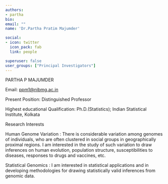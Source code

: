 ```yaml
---
authors:
- partha
bio: 
email: ""
name: 'Dr.Partha Pratim Majumder'

social:
- icon: twitter
  icon_pack: fab
  link: people

superuser: false
user_groups: ["Principal Investigators"]
---
```

PARTHA P MAJUMDER 

Email:   ppm1@nibmg.ac.in

Present Position:  Distinguished Professor

Highest educational Qualification:  Ph.D.(Statistics); Indian Statistical Institute, Kolkata

Research Interests

Human Genome Variation :
                                   There is considerable variation among genomes of individuals, who are often clustered in social groups in geographically proximal regions.  I am interested in the study of such variation to draw inferences on human evolution, population structure, susceptibilities to diseases, responses to drugs and vaccines, etc.

 

Statistical Genomics :
                             I am interested in statistical applications and in developing methodologies for drawing statistically valid inferences from genomic data.
